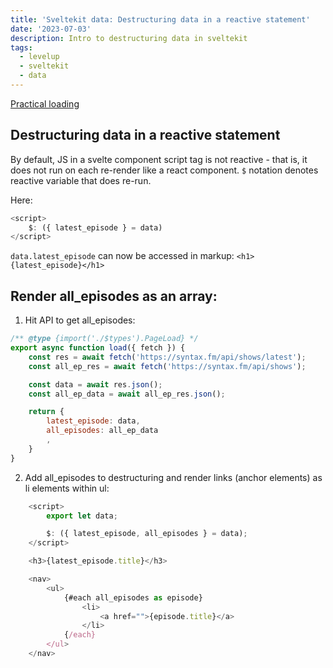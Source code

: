 ```yaml
---
title: 'Sveltekit data: Destructuring data in a reactive statement'
date: '2023-07-03'
description: Intro to destructuring data in sveltekit
tags:
  - levelup
  - sveltekit
  - data
---
```

[Practical loading](https://levelup.video/tutorials/sveltekit/practical-loading)

## Destructuring data in a reactive statement

By default, JS in a svelte component script tag is not reactive - that is, it does not run on each re-render like a react component. ```$``` notation denotes reactive variable that does re-run.

Here:

```javascript
<script>
	$: ({ latest_episode } = data)
</script>
```

```data.latest_episode``` can now be accessed in markup:
```<h1>{latest_episode}</h1>```

## Render all_episodes as an array:

1. Hit API to get all_episodes:

```javascript
/** @type {import('./$types').PageLoad} */
export async function load({ fetch }) {
    const res = await fetch('https://syntax.fm/api/shows/latest');
    const all_ep_res = await fetch('https://syntax.fm/api/shows');

    const data = await res.json();
    const all_ep_data = await all_ep_res.json();

    return {
        latest_episode: data,
        all_episodes: all_ep_data
        ,
    }
}
```

2. Add all_episodes to destructuring and render links (anchor elements) as li elements within ul:

```javascript
	<script>
		export let data;

		$: ({ latest_episode, all_episodes } = data);
	</script>

	<h3>{latest_episode.title}</h3>

	<nav>
		<ul>
			{#each all_episodes as episode}
				<li>
					<a href="">{episode.title}</a>
				</li>
			{/each}
		</ul>
	</nav>
```
